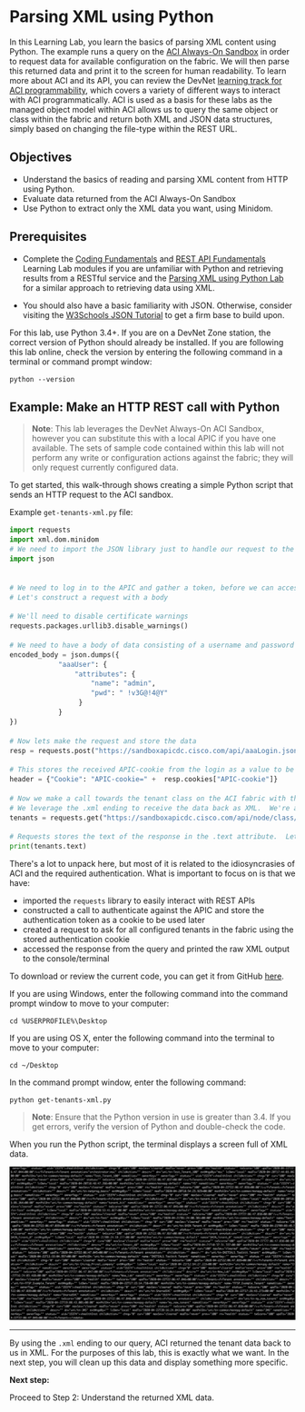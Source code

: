 # Parsing XML using Python  

In this Learning Lab, you learn the basics of parsing XML content using Python. The example runs a query on the [ACI Always-On Sandbox](https://devnetsandbox.cisco.com/RM/Diagram/Index/5a229a7c-95d5-4cfd-a651-5ee9bc1b30e2?diagramType=Topology "ACI Always-On Sandbox") in order to request data for available configuration on the fabric.  We will then parse this returned data and print it to the screen for human readability.  To learn more about ACI and its API, you can review the DevNet [learning track for ACI programmability](https://developer.cisco.com/learning/tracks/aci-programmability), which covers a variety of different ways to interact with ACI programmatically.  ACI is used as a basis for these labs as the managed object model within ACI allows us to query the same object or class within the fabric and return both XML and JSON data structures, simply based on changing the file-type within the REST URL.

## Objectives

* Understand the basics of reading and parsing XML content from HTTP using Python.
* Evaluate data returned from the ACI Always-On Sandbox
* Use Python to extract only the XML data you want, using Minidom.

## Prerequisites

* Complete the [Coding Fundamentals](https://developer.cisco.com/learning/modules/programming-fundamentals) and [REST API Fundamentals](https://developer.cisco.com/learning/modules/rest-api-fundamentals) Learning Lab modules if you are unfamiliar with Python and retrieving results from a RESTful service and the [Parsing XML using Python Lab](lab/coding-201-parsing-xml/step/1 "Parsing XML using Python Lab") for a similar approach to retrieving data using XML.

* You should also have a basic familiarity with JSON. Otherwise, consider visiting the [W3Schools JSON Tutorial](https://www.w3schools.com/js/js_json_intro.asp "W3Schools JSON Tutorial") to get a firm base to build upon.

For this lab, use Python 3.4+. If you are on a DevNet Zone station, the correct version of Python should already be installed. If you are following this lab online, check the version by entering the following command in a terminal or command prompt window:
```
python --version
```

## Example: Make an HTTP REST call with Python

> **Note**: This lab leverages the DevNet Always-On ACI Sandbox, however you can substitute this with a local APIC if you have one available.  The sets of sample code contained within this lab will not perform any write or configuration actions against the fabric; they will only request currently configured data.

To get started, this walk-through shows creating a simple Python script that sends an HTTP request to the ACI sandbox.

Example `get-tenants-xml.py` file:
``` python
import requests
import xml.dom.minidom
# We need to import the JSON library just to handle our request to the APIC for login
import json


# We need to log in to the APIC and gather a token, before we can access any data
# Let's construct a request with a body

# We'll need to disable certificate warnings
requests.packages.urllib3.disable_warnings()

# We need to have a body of data consisting of a username and password to gather a cookie from APIC
encoded_body = json.dumps({
            "aaaUser": {
                "attributes": {
                    "name": "admin",
                    "pwd": " !v3G@!4@Y"
                 }
            }
})

# Now lets make the request and store the data
resp = requests.post("https://sandboxapicdc.cisco.com/api/aaaLogin.json", data=encoded_body, verify=False)

# This stores the received APIC-cookie from the login as a value to be used in subsequent REST calls
header = {"Cookie": "APIC-cookie=" +  resp.cookies["APIC-cookie"]}

# Now we make a call towards the tenant class on the ACI fabric with the proper header value set.
# We leverage the .xml ending to receive the data back as XML.  We're adding health and faults to the printout to ensure that we get levels of data back from the APIC
tenants = requests.get("https://sandboxapicdc.cisco.com/api/node/class/fvTenant.xml?rsp-subtree-include=health,faults", headers=header, verify=False)

# Requests stores the text of the response in the .text attribute.  Lets print it to see raw XML
print(tenants.text)
```

There's a lot to unpack here, but most of it is related to the idiosyncrasies of ACI and the required authentication.  What is important to focus on is that we have:
-  imported the `requests` library to easily interact with REST APIs
-  constructed a call to authenticate against the APIC and store the authentication token as a cookie to be used later
-  created a request to ask for all configured tenants in the fabric using the stored authentication cookie
-  accessed the response from the query and printed the raw XML output to the console/terminal  

To download or review the current code, you can get it from GitHub <a href="https://github.com/CiscoDevNet/coding-skills-sample-code/blob/master/coding201-parsing-xml/get-tenants-xml-1.py" target="_blank">here</a>.

If you are using Windows, enter the following command into the command prompt window to move to your computer:
```
cd %USERPROFILE%\Desktop
```
If you are using OS X, enter the following command into the terminal to move to your computer:
```
cd ~/Desktop
```
In the command prompt window, enter the following command:
```
python get-tenants-xml.py
```

> **Note**: Ensure that the Python version in use is greater than 3.4.  If you get errors, verify the version of Python and double-check the code.

When you run the Python script, the terminal displays a screen full of XML data.

![](assets/images/xml-output-new.png)

----------

By using the `.xml` ending to our query, ACI returned the tenant data back to us in XML.  For the purposes of this lab, this is exactly what we want.  In the next step, you will clean up this data and display something more specific.

**Next step:**

Proceed to Step 2: Understand the returned XML data.
